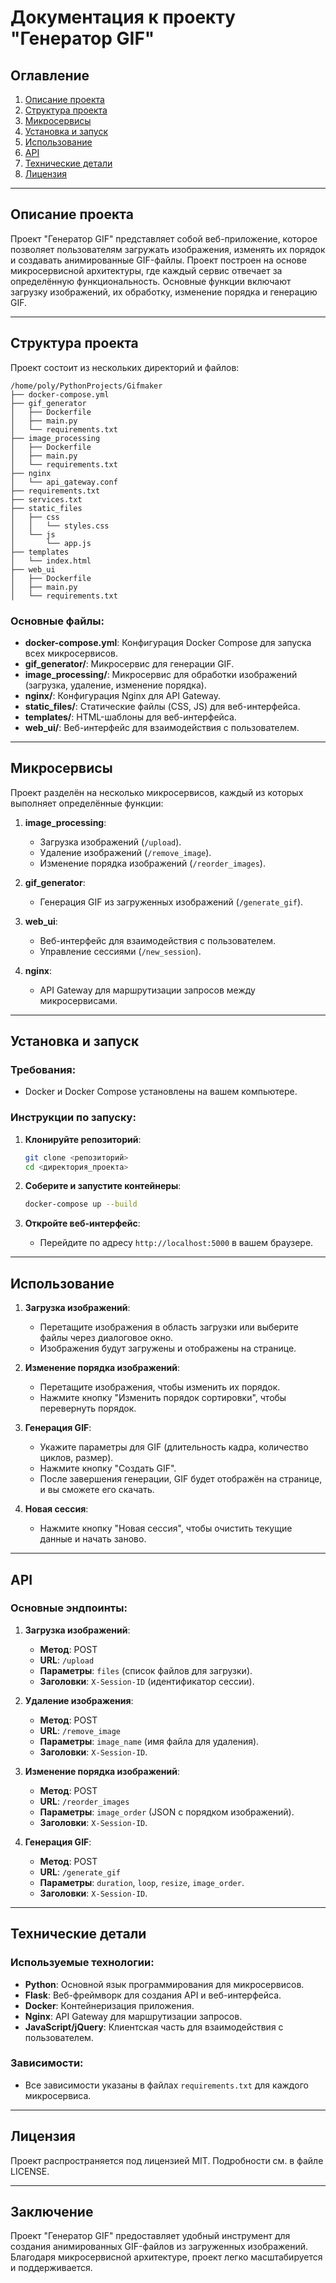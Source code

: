 # Документация к проекту "Генератор GIF"

## Оглавление
1. [Описание проекта](#описание-проекта)
2. [Структура проекта](#структура-проекта)
3. [Микросервисы](#микросервисы)
4. [Установка и запуск](#установка-и-запуск)
5. [Использование](#использование)
6. [API](#api)
7. [Технические детали](#технические-детали)
8. [Лицензия](#лицензия)

---

## Описание проекта

Проект "Генератор GIF" представляет собой веб-приложение, которое позволяет пользователям загружать изображения, изменять их порядок и создавать анимированные GIF-файлы. Проект построен на основе микросервисной архитектуры, где каждый сервис отвечает за определённую функциональность. Основные функции включают загрузку изображений, их обработку, изменение порядка и генерацию GIF.

---

## Структура проекта

Проект состоит из нескольких директорий и файлов:

```
/home/poly/PythonProjects/Gifmaker
├── docker-compose.yml
├── gif_generator
│   ├── Dockerfile
│   ├── main.py
│   └── requirements.txt
├── image_processing
│   ├── Dockerfile
│   ├── main.py
│   └── requirements.txt
├── nginx
│   └── api_gateway.conf
├── requirements.txt
├── services.txt
├── static_files
│   ├── css
│   │   └── styles.css
│   └── js
│       └── app.js
├── templates
│   └── index.html
├── web_ui
│   ├── Dockerfile
│   ├── main.py
│   └── requirements.txt
```

### Основные файлы:
- **docker-compose.yml**: Конфигурация Docker Compose для запуска всех микросервисов.
- **gif_generator/**: Микросервис для генерации GIF.
- **image_processing/**: Микросервис для обработки изображений (загрузка, удаление, изменение порядка).
- **nginx/**: Конфигурация Nginx для API Gateway.
- **static_files/**: Статические файлы (CSS, JS) для веб-интерфейса.
- **templates/**: HTML-шаблоны для веб-интерфейса.
- **web_ui/**: Веб-интерфейс для взаимодействия с пользователем.

---

## Микросервисы

Проект разделён на несколько микросервисов, каждый из которых выполняет определённые функции:

1. **image_processing**:
   - Загрузка изображений (`/upload`).
   - Удаление изображений (`/remove_image`).
   - Изменение порядка изображений (`/reorder_images`).

2. **gif_generator**:
   - Генерация GIF из загруженных изображений (`/generate_gif`).

3. **web_ui**:
   - Веб-интерфейс для взаимодействия с пользователем.
   - Управление сессиями (`/new_session`).

4. **nginx**:
   - API Gateway для маршрутизации запросов между микросервисами.

---

## Установка и запуск

### Требования:
- Docker и Docker Compose установлены на вашем компьютере.

### Инструкции по запуску:

1. **Клонируйте репозиторий**:
   ```bash
   git clone <репозиторий>
   cd <директория_проекта>
   ```

2. **Соберите и запустите контейнеры**:
   ```bash
   docker-compose up --build
   ```

3. **Откройте веб-интерфейс**:
   - Перейдите по адресу `http://localhost:5000` в вашем браузере.

---

## Использование

1. **Загрузка изображений**:
   - Перетащите изображения в область загрузки или выберите файлы через диалоговое окно.
   - Изображения будут загружены и отображены на странице.

2. **Изменение порядка изображений**:
   - Перетащите изображения, чтобы изменить их порядок.
   - Нажмите кнопку "Изменить порядок сортировки", чтобы перевернуть порядок.

3. **Генерация GIF**:
   - Укажите параметры для GIF (длительность кадра, количество циклов, размер).
   - Нажмите кнопку "Создать GIF".
   - После завершения генерации, GIF будет отображён на странице, и вы сможете его скачать.

4. **Новая сессия**:
   - Нажмите кнопку "Новая сессия", чтобы очистить текущие данные и начать заново.

---

## API

### Основные эндпоинты:

1. **Загрузка изображений**:
   - **Метод**: POST
   - **URL**: `/upload`
   - **Параметры**: `files` (список файлов для загрузки).
   - **Заголовки**: `X-Session-ID` (идентификатор сессии).

2. **Удаление изображения**:
   - **Метод**: POST
   - **URL**: `/remove_image`
   - **Параметры**: `image_name` (имя файла для удаления).
   - **Заголовки**: `X-Session-ID`.

3. **Изменение порядка изображений**:
   - **Метод**: POST
   - **URL**: `/reorder_images`
   - **Параметры**: `image_order` (JSON с порядком изображений).
   - **Заголовки**: `X-Session-ID`.

4. **Генерация GIF**:
   - **Метод**: POST
   - **URL**: `/generate_gif`
   - **Параметры**: `duration`, `loop`, `resize`, `image_order`.
   - **Заголовки**: `X-Session-ID`.

---

## Технические детали

### Используемые технологии:
- **Python**: Основной язык программирования для микросервисов.
- **Flask**: Веб-фреймворк для создания API и веб-интерфейса.
- **Docker**: Контейнеризация приложения.
- **Nginx**: API Gateway для маршрутизации запросов.
- **JavaScript/jQuery**: Клиентская часть для взаимодействия с пользователем.

### Зависимости:
- Все зависимости указаны в файлах `requirements.txt` для каждого микросервиса.

---

## Лицензия

Проект распространяется под лицензией MIT. Подробности см. в файле LICENSE.

---

## Заключение

Проект "Генератор GIF" предоставляет удобный инструмент для создания анимированных GIF-файлов из загруженных изображений. Благодаря микросервисной архитектуре, проект легко масштабируется и поддерживается.

